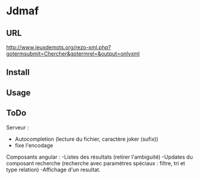 # Jdmaf

## URL
http://www.jeuxdemots.org/rezo-xml.php?gotermsubmit=Chercher&gotermrel=&output=onlyxml

## Install

## Usage

## ToDo 

Serveur : 
  - Autocompletion (lecture du fichier, caractère joker (sufix))
  - fixe l'encodage 
  
  
Composants angular : 
  -Listes des résultats (retirer l'ambiguité)
  -Updates du composant recherche (recherche avec paramètres spéciaux : filtre, tri et type relation)
  -Affichage d'un resultat. 
  
